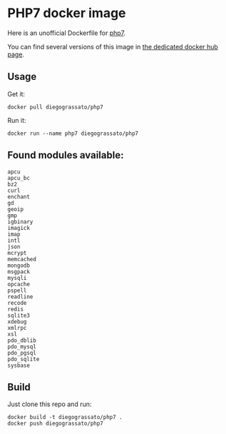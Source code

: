 # PHP7 docker image

Here is an unofficial Dockerfile for [php7][php7].

You can find several versions of this image in [the dedicated docker hub page][dockerhubpage].   

## Usage

Get it:

    docker pull diegograssato/php7

Run it:

    docker run --name php7 diegograssato/php7
 

## Found modules available:


    apcu
    apcu_bc
    bz2
    curl
    enchant
    gd
    geoip
    gmp
    igbinary
    imagick
    imap
    intl
    json
    mcrypt
    memcached
    mongodb
    msgpack
    mysqli
    opcache
    pspell
    readline
    recode
    redis
    sqlite3
    xdebug
    xmlrpc
    xsl
    pdo_dblib
    pdo_mysql
    pdo_pgsql
    pdo_sqlite
    sysbase


## Build

Just clone this repo and run:

    docker build -t diegograssato/php7 .
    docker push diegograssato/php7


  [dockerhubpage]: https://hub.docker.com/r/diegograssato/php7/ "PHP7 docker hub page"
  [php7]:git@github.com:diegograssato/my_containers.git/php7 "PHP7 source code"
